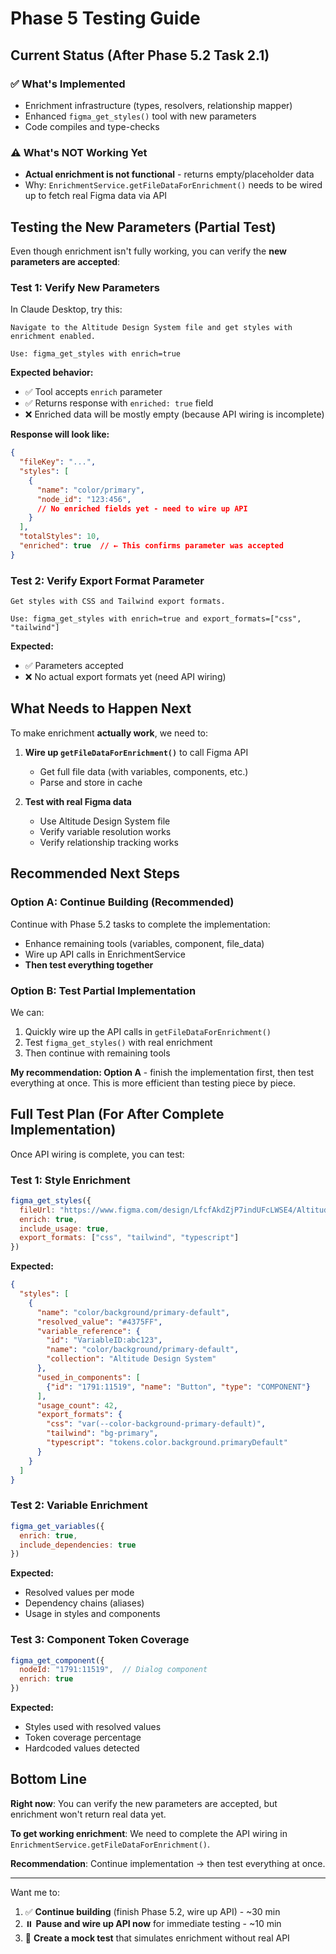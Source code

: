 # Phase 5 Testing Guide

## Current Status (After Phase 5.2 Task 2.1)

### ✅ What's Implemented
- Enrichment infrastructure (types, resolvers, relationship mapper)
- Enhanced `figma_get_styles()` tool with new parameters
- Code compiles and type-checks

### ⚠️ What's NOT Working Yet
- **Actual enrichment is not functional** - returns empty/placeholder data
- Why: `EnrichmentService.getFileDataForEnrichment()` needs to be wired up to fetch real Figma data via API

## Testing the New Parameters (Partial Test)

Even though enrichment isn't fully working, you can verify the **new parameters are accepted**:

### Test 1: Verify New Parameters

In Claude Desktop, try this:

```
Navigate to the Altitude Design System file and get styles with enrichment enabled.

Use: figma_get_styles with enrich=true
```

**Expected behavior:**
- ✅ Tool accepts `enrich` parameter
- ✅ Returns response with `enriched: true` field
- ❌ Enriched data will be mostly empty (because API wiring is incomplete)

**Response will look like:**
```json
{
  "fileKey": "...",
  "styles": [
    {
      "name": "color/primary",
      "node_id": "123:456",
      // No enriched fields yet - need to wire up API
    }
  ],
  "totalStyles": 10,
  "enriched": true  // ← This confirms parameter was accepted
}
```

### Test 2: Verify Export Format Parameter

```
Get styles with CSS and Tailwind export formats.

Use: figma_get_styles with enrich=true and export_formats=["css", "tailwind"]
```

**Expected:**
- ✅ Parameters accepted
- ❌ No actual export formats yet (need API wiring)

## What Needs to Happen Next

To make enrichment **actually work**, we need to:

1. **Wire up `getFileDataForEnrichment()`** to call Figma API
   - Get full file data (with variables, components, etc.)
   - Parse and store in cache

2. **Test with real Figma data**
   - Use Altitude Design System file
   - Verify variable resolution works
   - Verify relationship tracking works

## Recommended Next Steps

### Option A: Continue Building (Recommended)
Continue with Phase 5.2 tasks to complete the implementation:
- Enhance remaining tools (variables, component, file_data)
- Wire up API calls in EnrichmentService
- **Then test everything together**

### Option B: Test Partial Implementation
We can:
1. Quickly wire up the API calls in `getFileDataForEnrichment()`
2. Test `figma_get_styles()` with real enrichment
3. Then continue with remaining tools

**My recommendation: Option A** - finish the implementation first, then test everything at once. This is more efficient than testing piece by piece.

## Full Test Plan (For After Complete Implementation)

Once API wiring is complete, you can test:

### Test 1: Style Enrichment
```javascript
figma_get_styles({
  fileUrl: "https://www.figma.com/design/LfcfAkdZjP7indUFcLWSE4/Altitude-Design-System",
  enrich: true,
  include_usage: true,
  export_formats: ["css", "tailwind", "typescript"]
})
```

**Expected:**
```json
{
  "styles": [
    {
      "name": "color/background/primary-default",
      "resolved_value": "#4375FF",
      "variable_reference": {
        "id": "VariableID:abc123",
        "name": "color/background/primary-default",
        "collection": "Altitude Design System"
      },
      "used_in_components": [
        {"id": "1791:11519", "name": "Button", "type": "COMPONENT"}
      ],
      "usage_count": 42,
      "export_formats": {
        "css": "var(--color-background-primary-default)",
        "tailwind": "bg-primary",
        "typescript": "tokens.color.background.primaryDefault"
      }
    }
  ]
}
```

### Test 2: Variable Enrichment
```javascript
figma_get_variables({
  enrich: true,
  include_dependencies: true
})
```

**Expected:**
- Resolved values per mode
- Dependency chains (aliases)
- Usage in styles and components

### Test 3: Component Token Coverage
```javascript
figma_get_component({
  nodeId: "1791:11519",  // Dialog component
  enrich: true
})
```

**Expected:**
- Styles used with resolved values
- Token coverage percentage
- Hardcoded values detected

## Bottom Line

**Right now**: You can verify the new parameters are accepted, but enrichment won't return real data yet.

**To get working enrichment**: We need to complete the API wiring in `EnrichmentService.getFileDataForEnrichment()`.

**Recommendation**: Continue implementation → then test everything at once.

---

Want me to:
1. ✅ **Continue building** (finish Phase 5.2, wire up API) - ~30 min
2. ⏸️ **Pause and wire up API now** for immediate testing - ~10 min
3. 📝 **Create a mock test** that simulates enrichment without real API
